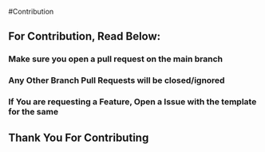 #Contribution

## For Contribution, Read Below:

### Make sure you open a pull request on the main branch
### Any Other Branch Pull Requests will be closed/ignored
### If You are requesting a Feature, Open a Issue with the template for the same

## Thank You For Contributing